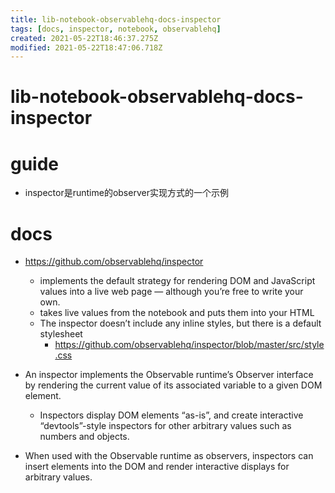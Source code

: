 ```yaml
---
title: lib-notebook-observablehq-docs-inspector
tags: [docs, inspector, notebook, observablehq]
created: 2021-05-22T18:46:37.275Z
modified: 2021-05-22T18:47:06.718Z
---
```


# lib-notebook-observablehq-docs-inspector

# guide
- inspector是runtime的observer实现方式的一个示例
# docs
- https://github.com/observablehq/inspector
  - implements the default strategy for rendering DOM and JavaScript values into a live web page — although you’re free to write your own.
  - takes live values from the notebook and puts them into your HTML
  - The inspector doesn’t include any inline styles, but there is a default stylesheet
    - https://github.com/observablehq/inspector/blob/master/src/style.css

- An inspector implements the Observable runtime’s Observer interface by rendering the current value of its associated variable to a given DOM element. 
  - Inspectors display DOM elements “as-is”, and create interactive “devtools”-style inspectors for other arbitrary values such as numbers and objects.
- When used with the Observable runtime as observers, inspectors can insert elements into the DOM and render interactive displays for arbitrary values.
